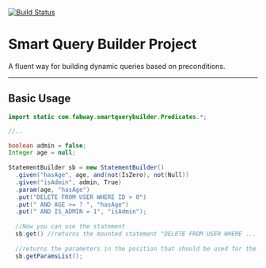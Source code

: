 [![Build Status](https://travis-ci.org/fabricioepa/smartquerybuilder.svg?branch=master)](https://travis-ci.org/fabricioepa/smartquerybuilder)

# Smart Query Builder Project

A fluent way for building dynamic queries based on preconditions.

---

## Basic Usage

```java
import static com.fabway.smartquerybuilder.Predicates.*;

//..

boolean admin = false;
Integer age = null;
  
StatementBuilder sb = new StatementBuilder()
  .given("hasAge", age, and(not(IsZero), not(Null))
  .given("isAdmin", admin, True)
  .param(age, "hasAge")
  .put("DELETE FROM USER WHERE ID > 0")
  .put(" AND AGE >= ? ", "hasAge")
  .put(" AND IS_ADMIN = 1", "isAdmin");
  
  //Now you can use the statement
  sb.get() //returns the mounted statement "DELETE FROM USER WHERE ... "
  
  //returns the parameters in the position that should be used for the built statement
  sb.getParamsList();
 ```
 
 

